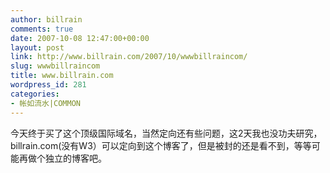 ```yaml
---
author: billrain
comments: true
date: 2007-10-08 12:47:00+00:00
layout: post
link: http://www.billrain.com/2007/10/wwwbillraincom/
slug: wwwbillraincom
title: www.billrain.com
wordpress_id: 281
categories:
- 帐如流水|COMMON
---
```


今天终于买了这个顶级国际域名，当然定向还有些问题，这2天我也没功夫研究，billrain.com(没有W3）可以定向到这个博客了，但是被封的还是看不到，等等可能再做个独立的博客吧。  

